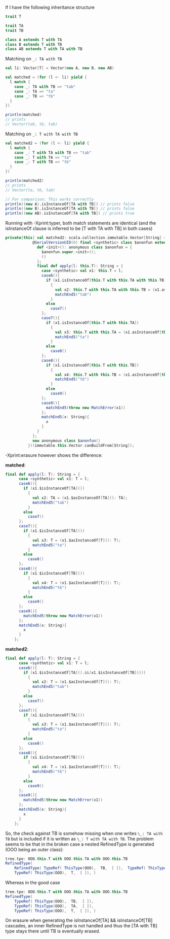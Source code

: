 If I have the following inheritance structure

```scala
trait T

trait TA
trait TB

class A extends T with TA
class B extends T with TB
class AB extends T with TA with TB
```

Matching on `_: TA with TB`

```scala
val li: Vector[T] = Vector(new A, new B, new AB)

val matched = (for (l <- li) yield {
  l match {
    case _: TA with TB => "tab"
    case _: TA => "ta"
    case _: TB => "tb"
  }
})

println(matched)
// prints
// Vector(tab, tb, tab)
```

Matching on `_: T with TA with TB`

```scala
val matched2 = (for (l <- li) yield {
  l match {
    case _: T with TA with TB => "tab"
    case _: T with TA => "ta"
    case _: T with TB => "tb"
  }
})

println(matched2)
// prints
// Vector(ta, tb, tab)

// For comparison: This works correctly
println((new A).isInstanceOf[TA with TB]) // prints false
println((new B).isInstanceOf[TA with TB]) // prints false
println((new AB).isInstanceOf[TA with TB]) // prints true
```

Running with -Xprint:typer, both match statements are identical (and the isInstanceOf clause is inferred to be [T with TA with TB] in both cases)
```scala
private[this] val matched2: scala.collection.immutable.Vector[String] = $anon.this.li.map[String, scala.collection.immutable.Vector[String]]({
            @SerialVersionUID(0) final <synthetic> class $anonfun extends scala.runtime.AbstractFunction1[this.T,String] with Serializable {
              def <init>(): anonymous class $anonfun = {
                $anonfun.super.<init>();
                ()
              };
              final def apply(l: this.T): String = {
                case <synthetic> val x1: this.T = l;
                case6(){
                  if (x1.isInstanceOf[this.T with this.TA with this.TB])
                    {
                      val x2: this.T with this.TA with this.TB = (x1.asInstanceOf[this.T with this.TA with this.TB]: this.T with this.TA with this.TB);
                      matchEnd5("tab")
                    }
                  else
                    case7()
                };
                case7(){
                  if (x1.isInstanceOf[this.T with this.TA])
                    {
                      val x3: this.T with this.TA = (x1.asInstanceOf[this.T with this.TA]: this.T with this.TA);
                      matchEnd5("ta")
                    }
                  else
                    case8()
                };
                case8(){
                  if (x1.isInstanceOf[this.T with this.TB])
                    {
                      val x4: this.T with this.TB = (x1.asInstanceOf[this.T with this.TB]: this.T with this.TB);
                      matchEnd5("tb")
                    }
                  else
                    case9()
                };
                case9(){
                  matchEnd5(throw new MatchError(x1))
                };
                matchEnd5(x: String){
                  x
                }
              }
            };
            new anonymous class $anonfun()
          })(immutable.this.Vector.canBuildFrom[String]);
```

-Xprint:erasure however shows the difference:

**matched**:
```scala
final def apply(l: T): String = {
      case <synthetic> val x1: T = l;
      case6(){
        if (x1.$isInstanceOf[TA]())
          {
            val x2: TA = (x1.$asInstanceOf[TA](): TA);
            matchEnd5("tab")
          }
        else
          case7()
      };
      case7(){
        if (x1.$isInstanceOf[TA]())
          {
            val x3: T = (x1.$asInstanceOf[T](): T);
            matchEnd5("ta")
          }
        else
          case8()
      };
      case8(){
        if (x1.$isInstanceOf[TB]())
          {
            val x4: T = (x1.$asInstanceOf[T](): T);
            matchEnd5("tb")
          }
        else
          case9()
      };
      case9(){
        matchEnd5(throw new MatchError(x1))
      };
      matchEnd5(x: String){
        x
      }
    };
```

**matched2**:
```scala
final def apply(l: T): String = {
      case <synthetic> val x1: T = l;
      case6(){
        if (x1.$isInstanceOf[TA]().&&(x1.$isInstanceOf[TB]()))
          {
            val x2: T = (x1.$asInstanceOf[T](): T);
            matchEnd5("tab")
          }
        else
          case7()
      };
      case7(){
        if (x1.$isInstanceOf[TA]())
          {
            val x3: T = (x1.$asInstanceOf[T](): T);
            matchEnd5("ta")
          }
        else
          case8()
      };
      case8(){
        if (x1.$isInstanceOf[TB]())
          {
            val x4: T = (x1.$asInstanceOf[T](): T);
            matchEnd5("tb")
          }
        else
          case9()
      };
      case9(){
        matchEnd5(throw new MatchError(x1))
      };
      matchEnd5(x: String){
        x
      }
    };
```

So, the check against TB is somehow missing when one writes `\_: TA with TB` but is included if it is written as `\_: T with TA with TB`.
The problem seems to be that in the broken case a nested RefinedType is generated (OOO being an outer class):

```scala
tree.tpe: OOO.this.T with OOO.this.TA with OOO.this.TB
RefinedType(
    RefinedType( TypeRef( ThisType(OOO),  TB,  [ ]),  TypeRef( ThisType(OOO),  TA,  [ ]), ), 
    TypeRef( ThisType(OOO),  T,  [ ]), )
```

Whereas in the good case

```scala
tree.tpe: OOO.this.T with OOO.this.TA with OOO.this.TB
RefinedType(
    TypeRef( ThisType(OOO),  TB,  [ ]), 
    TypeRef( ThisType(OOO),  TA,  [ ]), 
    TypeRef( ThisType(OOO),  T,  [ ]), )
```

On erasure when generating the isInstanceOf[TA] && isInstanceOf[TB] cascades, an inner RefinedType is not handled and thus the [TA with TB] type stays there until TB is eventually erased.
